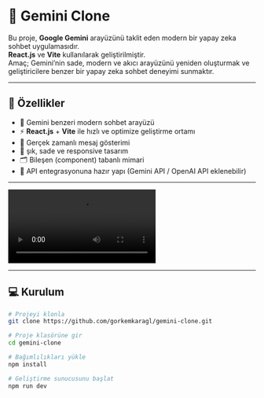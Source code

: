 # 🌌 Gemini Clone

Bu proje, **Google Gemini** arayüzünü taklit eden modern bir yapay zeka sohbet uygulamasıdır.  
**React.js** ve **Vite** kullanılarak geliştirilmiştir.  
Amaç; Gemini’nin sade, modern ve akıcı arayüzünü yeniden oluşturmak ve geliştiricilere benzer bir yapay zeka sohbet deneyimi sunmaktır.

---

## 🚀 Özellikler

- 🧠 Gemini benzeri modern sohbet arayüzü  
- ⚡ **React.js** + **Vite** ile hızlı ve optimize geliştirme ortamı  
- 💬 Gerçek zamanlı mesaj gösterimi  
- 🎨 şık, sade ve responsive tasarım  
- 🗂️ Bileşen (component) tabanlı mimari  
- 🔧 API entegrasyonuna hazır yapı (Gemini API / OpenAI API eklenebilir)

---

![Uygulama Videosu](./src/assets/gemini-clone.mp4)

---

## 💻 Kurulum

```bash
# Projeyi klonla
git clone https://github.com/gorkemkaragl/gemini-clone.git

# Proje klasörüne gir
cd gemini-clone

# Bağımlılıkları yükle
npm install

# Geliştirme sunucusunu başlat
npm run dev
